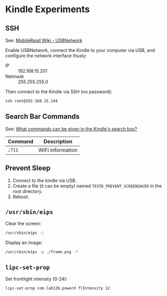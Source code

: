 # Kindle Experiments

## SSH

See: [MobileRead Wiki - USBNetwork](https://wiki.mobileread.com/wiki/USBNetwork)

Enable USBNetwork, connect the Kindle to your computer via USB, and configure the network interface thusly:

<dl>
  <dt>IP</dt>
  <dd>192.168.15.201</dd>
  <dt>Netmask</dt>
  <dd>255.255.255.0</dd>
</dl>

Then connect to the Kindle via SSH (no password):

```
ssh root@192.168.15.244
```

## Search Bar Commands

See: [What commands can be given in the Kindle's search box?](https://ebooks.stackexchange.com/questions/152/what-commands-can-be-given-in-the-kindles-search-box)

| Command | Description      |
| ------- | ---------------- |
| `;711`  | WiFi information |

## Prevent Sleep

1. Connect to the kindle via USB.
2. Create a file (it can be empty) named `TESTD_PREVENT_SCREENSAVER` in the root directory.
3. Reboot.

## `/usr/sbin/eips`

Clear the screen:

```bash
/usr/sbin/eips -c
```

Display an image:

```bash
/usr/sbin/eips -g ./frame.png -f
```

## `lipc-set-prop`

Set frontlight intensity (0-24):

```bash
lipc-set-prop com.lab126.powerd flIntensity 12
```